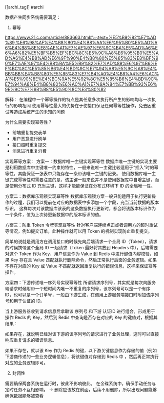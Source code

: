 [[archi_tag]] #archi 

数据产生同步系统需要满足：

1. 幂等

https://www.21ic.com/article/883663.html#:~:text=%E5%B9%82%E7%AD%89,%E6%98%AF%E4%B8%80%E4%B8%AA%E6%95%B0%E5%AD%A6%E4%B8%8E%E8%AE%A1%E7%AE%97%E6%9C%BA%E5%AD%A6%E6%A6%82%E5%BF%B5%EF%BC%8C%E5%9C%A8%E6%95%B0%E5%AD%A6%E4%B8%AD%E6%9F%90%E4%B8%80%E5%85%83%E8%BF%90%E7%AE%97%E4%B8%BA%E5%B9%82%E7%AD%89%E6%97%B6%EF%BC%8C%E5%85%B6%E4%BD%9C%E7%94%A8%E5%9C%A8%E4%BB%BB%E4%B8%80%E5%85%83%E7%B4%A0%E4%B8%A4%E6%AC%A1%E5%90%8E%E4%BC%9A%E5%92%8C%E5%85%B6%E4%BD%9C%E7%94%A8%E4%B8%80%E6%AC%A1%E7%9A%84%E7%BB%93%E6%9E%9C%E7%9B%B8%E5%90%8C%E3%80%82

解释：
在编程中一个幂等操作的特点是其任意多次执行所产生的影响均与一次执行的影响相同
使用幂等性最大的优势在于使接口保证任何幂等性操作，免去因重试等造成系统产生的未知的问题

为什么需要实现幂等性？
- 前端重复提交表单
- 用户恶意进行刷单
- 接口超时重复提交
- 消息进行重复消费

实现幂等方案：
方案一：数据库唯一主键实现幂等性
数据库唯一主键的实现主要是利用数据库中主键唯一约束的特性，一般来说唯一主键比较适用于“插入”时的幂等性，其能保证一张表中只能存在一条带该唯一主键的记录。
使用数据库唯一主键完成幂等性时需要注意的是，该主键一般来说并不是使用数据库中自增主键，而是使用分布式 ID 充当主键，这样才能能保证在分布式环境下 ID 的全局唯一性。


方案二：数据库乐观锁实现幂等性
数据库乐观锁方案一般只能适用于执行更新操作的过程，我们可以提前在对应的数据表中多添加一个字段，充当当前数据的版本标识。
这样每次对该数据库该表的这条数据执行更新时，都会将该版本标识作为一个条件，值为上次待更新数据中的版本标识的值。


方案三：防重 Token 令牌实现幂等性
针对客户端连续点击或者调用方的超时重试等情况，例如提交订单，此种操作就可以用 Token 的机制实现防止重复提交。

简单的说就是调用方在调用接口的时候先向后端请求一个全局 ID（Token），请求的时候携带这个全局 ID 一起请求（Token 最好将其放到 Headers 中），后端需要对这个 Token 作为 Key，用户信息作为 Value 到 Redis 中进行键值内容校验，如果 Key 存在且 Value 匹配就执行删除命令，然后正常执行后面的业务逻辑。如果不存在对应的 Key 或 Value 不匹配就返回重复执行的错误信息，这样来保证幂等操作。


方案四：下游传递唯一序列号实现幂等性
所谓请求序列号，其实就是每次向服务端请求时候附带一个短时间内唯一不重复的序列号，该序列号可以是一个有序 ID，也可以是一个订单号，一般由下游生成，在调用上游服务端接口时附加该序列号和用于认证的 ID。

当上游服务器收到请求信息后拿取该 序列号 和下游 认证ID 进行组合，形成用于操作 Redis 的 Key，然后到 Redis 中查询是否存在对应的 Key 的键值对，根据其结果：

如果存在，就说明已经对该下游的该序列号的请求进行了业务处理，这时可以直接响应重复请求的错误信息。

如果不存在，就以该 Key 作为 Redis 的键，以下游关键信息作为存储的值（例如下游商传递的一些业务逻辑信息），将该键值对存储到 Redis 中 ，然后再正常执行对应的业务逻辑即可。



2. 封闭性

需要确保两套系统在运行时，彼此不影响彼此。
在金碟系统中，确保手动任务与定时任务不互相影响， -> 删除应该放在前面，后续不用删除，所以出现问题能够确保数据能够被查看




